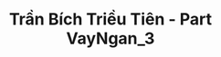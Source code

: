 ---
layout: album
resource: instagram
title: "Trần Bích Triều Tiên - Part VayNgan_3"
description: "Instagram album of Trần Bích Triều Tiên, part VayNgan_3.</br> Username: tienbabie_24"
active: gallery
album-title: "Trần Bích Triều Tiên"
images:
  - image_path: tienbabie_24/VayNgan_3/1379951199525868_476817101_1773536446834006_2284784424686302957_n.jpg
  - image_path: tienbabie_24/VayNgan_3/1379951216192533_476233227_1773536163500701_4050680881162746402_n.jpg
  - image_path: tienbabie_24/VayNgan_3/1477168046470849_480101819_1779104236277227_6810352573278699886_n.jpg
  - image_path: tienbabie_24/VayNgan_3/1477168049804182_480292537_1779104456277205_8707255518673404839_n.jpg
  - image_path: tienbabie_24/VayNgan_3/1477168113137509_480049069_1779104546277196_6534361719895069016_n.jpg
  - image_path: tienbabie_24/VayNgan_3/1477168116470842_480609339_1779104576277193_1065768422284551634_n.jpg
  - image_path: tienbabie_24/VayNgan_3/1479416172912703_480440664_1779108659610118_7424337516839899536_n.jpg
  - image_path: tienbabie_24/VayNgan_3/1479416186246035_480467673_1779108612943456_6375619828743462896_n.jpg
  - image_path: tienbabie_24/VayNgan_3/1487163758804611_480525857_1780087629512221_3017782217683127157_n.jpg
  - image_path: tienbabie_24/VayNgan_3/1487163782137942_480827399_1780087616178889_1643169566660339139_n.jpg
  - image_path: tienbabie_24/VayNgan_3/1487163825471271_480462215_1780087929512191_1762057575896389808_n.jpg
  - image_path: tienbabie_24/VayNgan_3/1487163848804602_480486428_1780087899512194_2132018689760799209_n.jpg
  - image_path: tienbabie_24/VayNgan_3/1487163892137931_480459334_1780087906178860_3383258069613737014_n.jpg
  - image_path: tienbabie_24/VayNgan_3/1499105934277060_480482999_1780111049509879_1695129381195460108_n.jpg
  - image_path: tienbabie_24/VayNgan_3/1499105990943721_480437787_1780111442843173_4026783504921273011_n.jpg
  - image_path: tienbabie_24/VayNgan_3/1499106014277052_480463906_1780111456176505_3028133478871180024_n.jpg
  - image_path: tienbabie_24/VayNgan_3/1502916447229342_480627581_1780720579448926_8048252120955600783_n.jpg
  - image_path: tienbabie_24/VayNgan_3/1502916457229341_480471553_1780720716115579_5343466421506955576_n.jpg
  - image_path: tienbabie_24/VayNgan_3/1502916497229337_480762924_1780720739448910_2402663370182747484_n.jpg
  - image_path: tienbabie_24/VayNgan_3/1605015717019414_480897009_1785535012300816_7071639749955856235_n.jpg
  - image_path: tienbabie_24/VayNgan_3/1605015740352745_481111503_1785535045634146_8888033523231824073_n.jpg
  - image_path: tienbabie_24/VayNgan_3/1615993452588307_481972231_1790401251814192_7556740857041741530_n.jpg
  - image_path: tienbabie_24/VayNgan_3/1615993465921639_482227793_1790401128480871_5966015584616983874_n.jpg
  - image_path: tienbabie_24/VayNgan_3/1616439865876999_481211732_1790610921793225_6135155433621161236_n.jpg
  - image_path: tienbabie_24/VayNgan_3/1630834964437489_481203768_1791486525038998_7009200752300196035_n.jpg
  - image_path: tienbabie_24/VayNgan_3/1641410490046603_481219003_1791804265007224_8215986230210685486_n.jpg
  - image_path: tienbabie_24/VayNgan_3/1661592908028361_482262984_1795790127941971_7803164966491475994_n.jpg
  - image_path: tienbabie_24/VayNgan_3/1661592918028360_483479384_1795789994608651_493448002191402698_n.jpg
  - image_path: tienbabie_24/VayNgan_3/1661592974695021_482069590_1795790011275316_4929266534654385837_n.jpg
  - image_path: tienbabie_24/VayNgan_3/1661957361325249_482066449_1795790024608648_1193493289579251299_n.jpg
  - image_path: tienbabie_24/VayNgan_3/1661957997991852_482253174_1795789964608654_3033882708943994302_n.jpg
  - image_path: tienbabie_24/VayNgan_3/1715950519259266_484438704_1799021770952140_4714000932800164910_n.jpg
  - image_path: tienbabie_24/VayNgan_3/1715950535925931_484190780_1799021834285467_7631130422585559281_n.jpg
  - image_path: tienbabie_24/VayNgan_3/1715950585925926_484547693_1799021824285468_4616844448249672727_n.jpg
  - image_path: tienbabie_24/VayNgan_3/1716415039212814_482319173_1799021984285452_7029687627849934276_n.jpg
  - image_path: tienbabie_24/VayNgan_3/1728766811310970_483889414_1799720820882235_8358947022629385898_n.jpg
  - image_path: tienbabie_24/VayNgan_3/1730191614501823_484032001_1799723744215276_8568115779081141483_n.jpg
  - image_path: tienbabie_24/VayNgan_3/20220407_103133_277907744_309767427865427_4526824305759448435_n.jpg
  - image_path: tienbabie_24/VayNgan_3/20230929_200013_383831770_797655485438138_8619700287925404403_n.jpg
  - image_path: tienbabie_24/VayNgan_3/20230929_200013_384433122_621820470165372_4490020798286196299_n.jpg
  - image_path: tienbabie_24/VayNgan_3/20230929_200013_385076326_1368840477346899_4260494177388550661_n.jpg
  - image_path: tienbabie_24/VayNgan_3/20231118_194521_402876115_856655082533876_502795397900116137_n.jpg
  - image_path: tienbabie_24/VayNgan_3/20231118_194521_403266170_314500861376184_4378580816843028842_n.jpg
  - image_path: tienbabie_24/VayNgan_3/20231118_194521_403870449_1408989366694292_3915295401287152212_n.jpg
  - image_path: tienbabie_24/VayNgan_3/20231118_194521_403919690_2068293480170395_2308590179179670673_n.jpg
  - image_path: tienbabie_24/VayNgan_3/20231126_111131_403959320_160037300529493_8428048054653144622_n.jpg
  - image_path: tienbabie_24/VayNgan_3/20231126_111131_403962684_7086770878035418_1271441734639707632_n.jpg
  - image_path: tienbabie_24/VayNgan_3/20231126_111131_404569262_253936007375137_5677694000487556788_n.jpg
  - image_path: tienbabie_24/VayNgan_3/20231208_160542_408008884_24528679296745601_5060488081244585599_n.jpg
  - image_path: tienbabie_24/VayNgan_3/20240126_015247_420969749_335564562776449_4808886741701683023_n.jpg
  - image_path: tienbabie_24/VayNgan_3/20240126_015247_421035967_923787175783193_5485263889834216026_n.jpg
  - image_path: tienbabie_24/VayNgan_3/20240126_015247_422247240_281265468012934_1177885132861963661_n.jpg
  - image_path: tienbabie_24/VayNgan_3/20240625_202516_449065537_968899734923450_1047769368760957475_n.jpg
  - image_path: tienbabie_24/VayNgan_3/20240625_202516_449082083_413617468337729_6407987542464674652_n.jpg
  - image_path: tienbabie_24/VayNgan_3/20240630_211030_449464315_1293127265000739_6188011393996320030_n.jpg
  - image_path: tienbabie_24/VayNgan_3/20240630_211030_449483328_800453388939161_8963789489864868626_n.jpg
  - image_path: tienbabie_24/VayNgan_3/20240704_235501_449786863_1826983211129615_2078944920352176868_n.jpg
  - image_path: tienbabie_24/VayNgan_3/20240704_235501_449848226_838383217788008_6378316599746149090_n.jpg
  - image_path: tienbabie_24/VayNgan_3/20240715_141139_451241339_497649762817399_3583829522442969283_n.jpg
  - image_path: tienbabie_24/VayNgan_3/20240718_201141_451562708_1017171076420463_4479447064708588701_n.jpg
  - image_path: tienbabie_24/VayNgan_3/20240729_191520_453189680_400524952553403_8676497255566712522_n.jpg
  - image_path: tienbabie_24/VayNgan_3/20240729_191520_453190458_1145990869842344_7680010180304905879_n.jpg
  - image_path: tienbabie_24/VayNgan_3/20240811_202517_454659291_787331566940194_4767055730784464992_n.jpg
  - image_path: tienbabie_24/VayNgan_3/20240811_202517_455111684_3682712031988412_490162690473237690_n.jpg
---